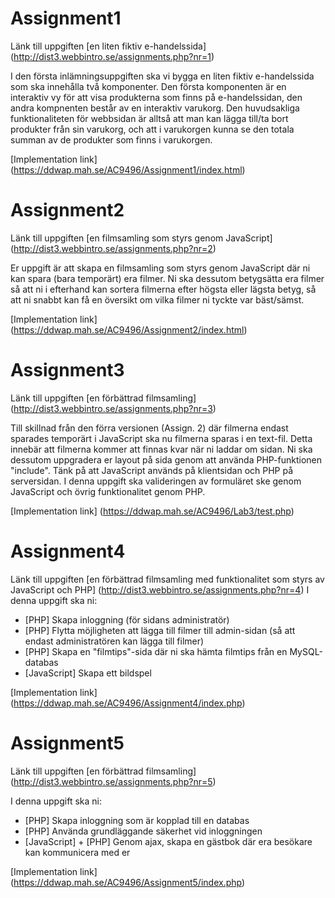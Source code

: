 # Assignment1
Länk till uppgiften [en liten fiktiv e-handelssida] (http://dist3.webbintro.se/assignments.php?nr=1)

I den första inlämningsuppgiften ska vi bygga en liten fiktiv e-handelssida som ska innehålla två komponenter. Den första komponenten är en interaktiv vy för att visa produkterna som finns på e-handelssidan, den andra kompnenten består av en interaktiv varukorg. Den huvudsakliga funktionaliteten för webbsidan är alltså att man kan lägga till/ta bort produkter från sin varukorg, och att i varukorgen kunna se den totala summan av de produkter som finns i varukorgen.

[Implementation link]  (https://ddwap.mah.se/AC9496/Assignment1/index.html)

# Assignment2
Länk till uppgiften [en filmsamling som styrs genom JavaScript] (http://dist3.webbintro.se/assignments.php?nr=2)

Er uppgift är att skapa en filmsamling som styrs genom JavaScript där ni kan spara (bara temporärt) era filmer. Ni ska dessutom betygsätta era filmer så att ni i efterhand kan sortera filmerna efter högsta eller lägsta betyg, så att ni snabbt kan få en översikt om vilka filmer ni tyckte var bäst/sämst.

[Implementation link] (https://ddwap.mah.se/AC9496/Assignment2/index.html)

# Assignment3
Länk till uppgiften [en förbättrad filmsamling] (http://dist3.webbintro.se/assignments.php?nr=3)

Till skillnad från den förra versionen (Assign. 2) där filmerna endast sparades temporärt i JavaScript ska nu filmerna sparas i en text-fil. Detta innebär att filmerna kommer att finnas kvar när ni laddar om sidan. Ni ska dessutom uppgradera er layout på sida genom att använda PHP-funktionen "include".
Tänk på att JavaScript används på klientsidan och PHP på serversidan. I denna uppgift ska valideringen av formuläret ske genom JavaScript och övrig funktionalitet genom PHP.

[Implementation link] (https://ddwap.mah.se/AC9496/Lab3/test.php)

# Assignment4
Länk till uppgiften [en förbättrad filmsamling med funktionalitet som styrs av JavaScript och PHP] (http://dist3.webbintro.se/assignments.php?nr=4)
I denna uppgift ska ni:

* [PHP] Skapa inloggning (för sidans administratör)
* [PHP] Flytta möjligheten att lägga till filmer till admin-sidan (så att endast administratören kan lägga till filmer)
* [PHP] Skapa en "filmtips"-sida där ni ska hämta filmtips från en MySQL-databas
* [JavaScript] Skapa ett bildspel

[Implementation link] (https://ddwap.mah.se/AC9496/Assignment4/index.php)

# Assignment5
Länk till uppgiften [en förbättrad filmsamling] (http://dist3.webbintro.se/assignments.php?nr=5)

I denna uppgift ska ni:

* [PHP] Skapa inloggning som är kopplad till en databas
* [PHP] Använda grundläggande säkerhet vid inloggningen
* [JavaScript] + [PHP] Genom ajax, skapa en gästbok där era besökare kan kommunicera med er

[Implementation link] (https://ddwap.mah.se/AC9496/Assignment5/index.php)
